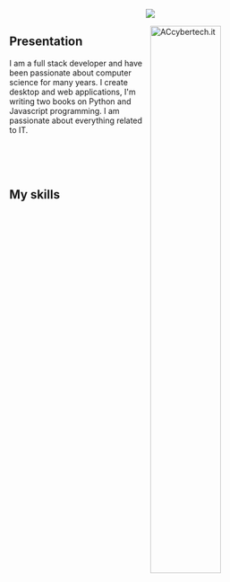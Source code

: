 <p align="center">
  <a href="https://github.com/kevzero/presentation/blob/main/welcome-to-my-world.png">
    <img src="https://github.com/kevzero/presentation/blob/main/welcome-to-my-world.png">
  </a>
</p>
<p><img align="right" width="50%" src="https://github.com/kevzero/presentation/blob/main/my_js.gif" alt="ACcybertech.it"/></p>
  <h2>Presentation</h2>
  <p>I am a full stack developer and have been passionate about computer science for many years.
  I create desktop and web applications, I'm writing two books on Python and Javascript programming. I am passionate about everything related to IT.</p>
<br/>
<br/>
<br/>
<h2 font-weight="bold">My skills</h2>

